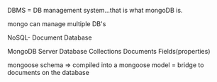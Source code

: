 DBMS = DB management system...that is what mongoDB is.

mongo can manage multiple DB's

NoSQL- Document Database

MongoDB Server
  Database
    Collections
      Documents
        Fields(properties)

mongoose schema => compiled into a mongoose model = bridge to documents on the database